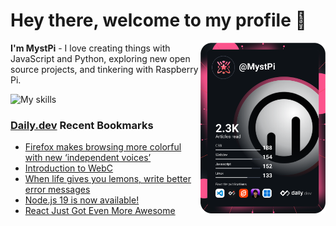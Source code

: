 # Hey there, welcome to my profile 👋

<a href="https://app.daily.dev/MystPi"><img src="https://github.com/MystPi/MystPi/blob/main/devcard.svg" width="200" alt="MystPi's Dev Card" align="right"/></a>

**I'm MystPi** - I love creating things with JavaScript and Python, exploring new open source projects, and tinkering with Raspberry Pi.

![My skills](https://skillicons.dev/icons?i=svelte,js,html,css,py,raspberrypi,react,tailwind)

### [Daily.dev](https://daily.dev) Recent Bookmarks
<!-- daily.dev BOOKMARKS:START -->
- [Firefox makes browsing more colorful with new ‘independent voices’](https://app.daily.dev/posts/GPzh5aWzV?utm_source=rss&utm_medium=bookmarks&utm_campaign=Itr6mLfRdMms0HCyePtl9)
- [Introduction to WebC](https://app.daily.dev/posts/vRjk1NXW3?utm_source=rss&utm_medium=bookmarks&utm_campaign=Itr6mLfRdMms0HCyePtl9)
- [When life gives you lemons, write better error messages](https://app.daily.dev/posts/fkZMUGOgd?utm_source=rss&utm_medium=bookmarks&utm_campaign=Itr6mLfRdMms0HCyePtl9)
- [Node.js 19 is now available!](https://app.daily.dev/posts/uJiXmS7PY?utm_source=rss&utm_medium=bookmarks&utm_campaign=Itr6mLfRdMms0HCyePtl9)
- [React Just Got Even More Awesome](https://app.daily.dev/posts/69O50FR4d?utm_source=rss&utm_medium=bookmarks&utm_campaign=Itr6mLfRdMms0HCyePtl9)
<!-- daily.dev BOOKMARKS:END -->

